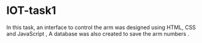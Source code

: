 # IOT-task1
In this task, an interface to control the arm was designed using HTML, CSS and JavaScript , A database was also created to save the arm numbers .
